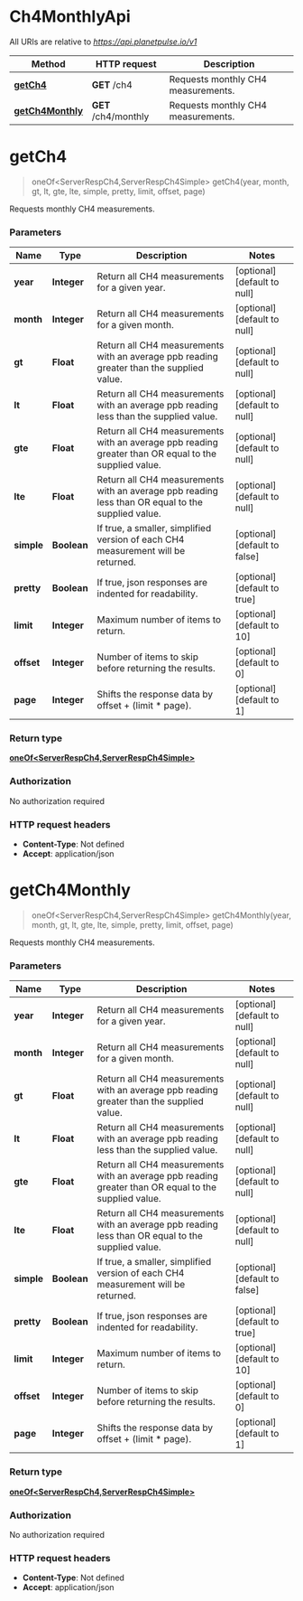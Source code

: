 # Ch4MonthlyApi

All URIs are relative to *https://api.planetpulse.io/v1*

Method | HTTP request | Description
------------- | ------------- | -------------
[**getCh4**](Ch4MonthlyApi.md#getCh4) | **GET** /ch4 | Requests monthly CH4 measurements.
[**getCh4Monthly**](Ch4MonthlyApi.md#getCh4Monthly) | **GET** /ch4/monthly | Requests monthly CH4 measurements.


<a name="getCh4"></a>
# **getCh4**
> oneOf&lt;ServerRespCh4,ServerRespCh4Simple&gt; getCh4(year, month, gt, lt, gte, lte, simple, pretty, limit, offset, page)

Requests monthly CH4 measurements.

### Parameters

Name | Type | Description  | Notes
------------- | ------------- | ------------- | -------------
 **year** | **Integer**| Return all CH4 measurements for a given year. | [optional] [default to null]
 **month** | **Integer**| Return all CH4 measurements for a given month. | [optional] [default to null]
 **gt** | **Float**| Return all CH4 measurements with an average ppb reading greater than the supplied value. | [optional] [default to null]
 **lt** | **Float**| Return all CH4 measurements with an average ppb reading less than the supplied value. | [optional] [default to null]
 **gte** | **Float**| Return all CH4 measurements with an average ppb reading greater than OR equal to the supplied value. | [optional] [default to null]
 **lte** | **Float**| Return all CH4 measurements with an average ppb reading less than OR equal to the supplied value. | [optional] [default to null]
 **simple** | **Boolean**| If true, a smaller, simplified version of each CH4 measurement will be returned. | [optional] [default to false]
 **pretty** | **Boolean**| If true, json responses are indented for readability. | [optional] [default to true]
 **limit** | **Integer**| Maximum number of items to return. | [optional] [default to 10]
 **offset** | **Integer**| Number of items to skip before returning the results. | [optional] [default to 0]
 **page** | **Integer**| Shifts the response data by offset + (limit * page). | [optional] [default to 1]

### Return type

[**oneOf&lt;ServerRespCh4,ServerRespCh4Simple&gt;**](../Models/oneOf&lt;ServerRespCh4,ServerRespCh4Simple&gt;.md)

### Authorization

No authorization required

### HTTP request headers

- **Content-Type**: Not defined
- **Accept**: application/json

<a name="getCh4Monthly"></a>
# **getCh4Monthly**
> oneOf&lt;ServerRespCh4,ServerRespCh4Simple&gt; getCh4Monthly(year, month, gt, lt, gte, lte, simple, pretty, limit, offset, page)

Requests monthly CH4 measurements.

### Parameters

Name | Type | Description  | Notes
------------- | ------------- | ------------- | -------------
 **year** | **Integer**| Return all CH4 measurements for a given year. | [optional] [default to null]
 **month** | **Integer**| Return all CH4 measurements for a given month. | [optional] [default to null]
 **gt** | **Float**| Return all CH4 measurements with an average ppb reading greater than the supplied value. | [optional] [default to null]
 **lt** | **Float**| Return all CH4 measurements with an average ppb reading less than the supplied value. | [optional] [default to null]
 **gte** | **Float**| Return all CH4 measurements with an average ppb reading greater than OR equal to the supplied value. | [optional] [default to null]
 **lte** | **Float**| Return all CH4 measurements with an average ppb reading less than OR equal to the supplied value. | [optional] [default to null]
 **simple** | **Boolean**| If true, a smaller, simplified version of each CH4 measurement will be returned. | [optional] [default to false]
 **pretty** | **Boolean**| If true, json responses are indented for readability. | [optional] [default to true]
 **limit** | **Integer**| Maximum number of items to return. | [optional] [default to 10]
 **offset** | **Integer**| Number of items to skip before returning the results. | [optional] [default to 0]
 **page** | **Integer**| Shifts the response data by offset + (limit * page). | [optional] [default to 1]

### Return type

[**oneOf&lt;ServerRespCh4,ServerRespCh4Simple&gt;**](../Models/oneOf&lt;ServerRespCh4,ServerRespCh4Simple&gt;.md)

### Authorization

No authorization required

### HTTP request headers

- **Content-Type**: Not defined
- **Accept**: application/json

